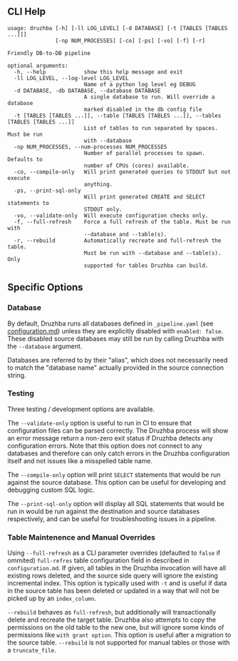 
## CLI Help

```
usage: druzhba [-h] [-ll LOG_LEVEL] [-d DATABASE] [-t [TABLES [TABLES ...]]]
               [-np NUM_PROCESSES] [-co] [-ps] [-vo] [-f] [-r]

Friendly DB-to-DB pipeline

optional arguments:
  -h, --help            show this help message and exit
  -ll LOG_LEVEL, --log-level LOG_LEVEL
                        Name of a python log level eg DEBUG
  -d DATABASE, -db DATABASE, --database DATABASE
                        A single database to run. Will override a database
                        marked disabled in the db config file
  -t [TABLES [TABLES ...]], --table [TABLES [TABLES ...]], --tables [TABLES [TABLES ...]]
                        List of tables to run separated by spaces. Must be run
                        with --database
  -np NUM_PROCESSES, --num-processes NUM_PROCESSES
                        Number of parallel processes to spawn. Defaults to
                        number of CPUs (cores) available.
  -co, --compile-only   Will print generated queries to STDOUT but not execute
                        anything.
  -ps, --print-sql-only
                        Will print generated CREATE and SELECT statements to
                        STDOUT only.
  -vo, --validate-only  Will execute configuration checks only.
  -f, --full-refresh    Force a full refresh of the table. Must be run with
                        --database and --table(s).
  -r, --rebuild         Automatically recreate and full-refresh the table.
                        Must be run with --database and --table(s). Only
                        supported for tables Druzhba can build.
```

## Specific Options

### Database
By default, Druzhba runs all databases defined in `_pipeline.yaml` (see 
[configuration.md](configuration.md)) unless they are explicitly disabled with 
`enabled: false`. These disabled source databases may still be run by calling Druzhba
with the `--database` argument.

Databases are referred to by their "alias", which does not necessarily need to match the "database name" actually provided
in the source connection string.


### Testing
Three testing / development options are available.

The `--validate-only` option is useful to run in CI to ensure that configuration files can be parsed correctly. The Druzhba process will show an error message return a non-zero exit status
if Druzhba detects any configuration errors. Note that this option does not connect to any
databases and therefore can only catch errors in the Druzhba configuration itself and not
issues like a misspelled table name.

The `--compile-only` option will print `SELECT` statements that would be run against the
source database. This option can be useful for developing and debugging custom SQL logic.

The `--print-sql-only` option will display all SQL statements that would be run in
would be run against the destination and source databases respectively, and can be useful
for troubleshooting issues in a pipeline.


### Table Maintenence and Manual Overrides
Using `--full-refresh` as a CLI parameter overrides (defaulted to `false` if ommited) `full-refres` table configuration field in described in `configuration.md`. If given,
all tables in the Druzhba invocation will have all existing rows deleted, and the source side query will ignore the existing
incremental index. This option is typically used with `-t` and is useful if data in the source table has been deleted or updated in a way that will not be
picked up by an `index_column`.

`--rebuild` behaves as `full-refresh`, but additionally will transactionally delete and recreate the target table.
Druzhba also attempts to copy the permissions on the old table to the new one, but will ignore some kinds of
permissions like `with grant option`. This option is useful after a migration to the source table. `--rebuild` is
not supported for manual tables or those with a `truncate_file`.



